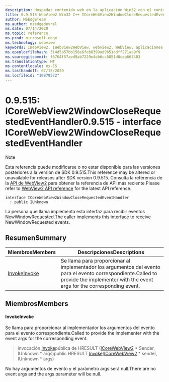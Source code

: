 ```yaml
---
description: Hospedar contenido web en la aplicación Win32 con el control Microsoft Edge WebView2
title: 0.9.515-WebView2 Win32 C++ ICoreWebView2WindowCloseRequestedEventHandler
author: MSEdgeTeam
ms.author: msedgedevrel
ms.date: 07/14/2020
ms.topic: reference
ms.prod: microsoft-edge
ms.technology: webview
keywords: IWebView2, IWebView2WebView, webview2, WebView, aplicaciones Win32, Win32, Edge, ICoreWebView2, ICoreWebView2Controller, control de explorador, HTML Edge
ms.openlocfilehash: 314d5b57bb158e6feb6399ad9b51edff271aa9f9
ms.sourcegitcommit: f6764f57aed9ab7229e4eb6cc8851d0cea667403
ms.translationtype: MT
ms.contentlocale: es-ES
ms.lasthandoff: 07/15/2020
ms.locfileid: "10879572"
---
```

# <span data-ttu-id="01980-104">0.9.515: ICoreWebView2WindowCloseRequestedEventHandler</span><span class="sxs-lookup"><span data-stu-id="01980-104">0.9.515 - interface ICoreWebView2WindowCloseRequestedEventHandler</span></span> 

> [!NOTE]
> <span data-ttu-id="01980-105">Esta referencia puede modificarse o no estar disponible para las versiones posteriores a la versión de SDK 0.9.515.</span><span class="sxs-lookup"><span data-stu-id="01980-105">This reference may be altered or unavailable for releases after SDK version 0.9.515.</span></span> <span data-ttu-id="01980-106">Consulta la referencia de la [API de WebView2](../../../webview2-api-reference.md) para obtener la referencia de API más reciente.</span><span class="sxs-lookup"><span data-stu-id="01980-106">Please refer to [WebView2 API reference](../../../webview2-api-reference.md) for the latest API reference.</span></span>

```
interface ICoreWebView2WindowCloseRequestedEventHandler
  : public IUnknown
```

<span data-ttu-id="01980-107">La persona que llama implementa esta interfaz para recibir eventos NewWindowRequested.</span><span class="sxs-lookup"><span data-stu-id="01980-107">The caller implements this interface to receive NewWindowRequested events.</span></span>

## <span data-ttu-id="01980-108">Resumen</span><span class="sxs-lookup"><span data-stu-id="01980-108">Summary</span></span>

 <span data-ttu-id="01980-109">Miembros</span><span class="sxs-lookup"><span data-stu-id="01980-109">Members</span></span>                        | <span data-ttu-id="01980-110">Descripciones</span><span class="sxs-lookup"><span data-stu-id="01980-110">Descriptions</span></span>
--------------------------------|---------------------------------------------
[<span data-ttu-id="01980-111">Invoke</span><span class="sxs-lookup"><span data-stu-id="01980-111">Invoke</span></span>](#invoke) | <span data-ttu-id="01980-112">Se llama para proporcionar al implementador los argumentos del evento para el evento correspondiente.</span><span class="sxs-lookup"><span data-stu-id="01980-112">Called to provide the implementer with the event args for the corresponding event.</span></span>

## <span data-ttu-id="01980-113">Miembros</span><span class="sxs-lookup"><span data-stu-id="01980-113">Members</span></span>

#### <span data-ttu-id="01980-114">Invoke</span><span class="sxs-lookup"><span data-stu-id="01980-114">Invoke</span></span> 

<span data-ttu-id="01980-115">Se llama para proporcionar al implementador los argumentos del evento para el evento correspondiente.</span><span class="sxs-lookup"><span data-stu-id="01980-115">Called to provide the implementer with the event args for the corresponding event.</span></span>

> <span data-ttu-id="01980-116">invocación [Invoke](#invoke)pública de HRESULT ([ICoreWebView2](icorewebview2.md) \* Sender, IUnknown \* args)</span><span class="sxs-lookup"><span data-stu-id="01980-116">public HRESULT [Invoke](#invoke)([ICoreWebView2](icorewebview2.md) \* sender, IUnknown \* args)</span></span>

<span data-ttu-id="01980-117">No hay argumentos de evento y el parámetro args será null.</span><span class="sxs-lookup"><span data-stu-id="01980-117">There are no event args and the args parameter will be null.</span></span>

